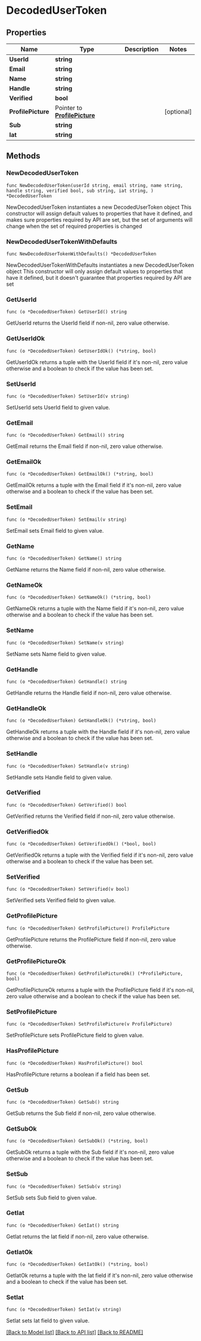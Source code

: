 # DecodedUserToken

## Properties

Name | Type | Description | Notes
------------ | ------------- | ------------- | -------------
**UserId** | **string** |  | 
**Email** | **string** |  | 
**Name** | **string** |  | 
**Handle** | **string** |  | 
**Verified** | **bool** |  | 
**ProfilePicture** | Pointer to [**ProfilePicture**](ProfilePicture.md) |  | [optional] 
**Sub** | **string** |  | 
**Iat** | **string** |  | 

## Methods

### NewDecodedUserToken

`func NewDecodedUserToken(userId string, email string, name string, handle string, verified bool, sub string, iat string, ) *DecodedUserToken`

NewDecodedUserToken instantiates a new DecodedUserToken object
This constructor will assign default values to properties that have it defined,
and makes sure properties required by API are set, but the set of arguments
will change when the set of required properties is changed

### NewDecodedUserTokenWithDefaults

`func NewDecodedUserTokenWithDefaults() *DecodedUserToken`

NewDecodedUserTokenWithDefaults instantiates a new DecodedUserToken object
This constructor will only assign default values to properties that have it defined,
but it doesn't guarantee that properties required by API are set

### GetUserId

`func (o *DecodedUserToken) GetUserId() string`

GetUserId returns the UserId field if non-nil, zero value otherwise.

### GetUserIdOk

`func (o *DecodedUserToken) GetUserIdOk() (*string, bool)`

GetUserIdOk returns a tuple with the UserId field if it's non-nil, zero value otherwise
and a boolean to check if the value has been set.

### SetUserId

`func (o *DecodedUserToken) SetUserId(v string)`

SetUserId sets UserId field to given value.


### GetEmail

`func (o *DecodedUserToken) GetEmail() string`

GetEmail returns the Email field if non-nil, zero value otherwise.

### GetEmailOk

`func (o *DecodedUserToken) GetEmailOk() (*string, bool)`

GetEmailOk returns a tuple with the Email field if it's non-nil, zero value otherwise
and a boolean to check if the value has been set.

### SetEmail

`func (o *DecodedUserToken) SetEmail(v string)`

SetEmail sets Email field to given value.


### GetName

`func (o *DecodedUserToken) GetName() string`

GetName returns the Name field if non-nil, zero value otherwise.

### GetNameOk

`func (o *DecodedUserToken) GetNameOk() (*string, bool)`

GetNameOk returns a tuple with the Name field if it's non-nil, zero value otherwise
and a boolean to check if the value has been set.

### SetName

`func (o *DecodedUserToken) SetName(v string)`

SetName sets Name field to given value.


### GetHandle

`func (o *DecodedUserToken) GetHandle() string`

GetHandle returns the Handle field if non-nil, zero value otherwise.

### GetHandleOk

`func (o *DecodedUserToken) GetHandleOk() (*string, bool)`

GetHandleOk returns a tuple with the Handle field if it's non-nil, zero value otherwise
and a boolean to check if the value has been set.

### SetHandle

`func (o *DecodedUserToken) SetHandle(v string)`

SetHandle sets Handle field to given value.


### GetVerified

`func (o *DecodedUserToken) GetVerified() bool`

GetVerified returns the Verified field if non-nil, zero value otherwise.

### GetVerifiedOk

`func (o *DecodedUserToken) GetVerifiedOk() (*bool, bool)`

GetVerifiedOk returns a tuple with the Verified field if it's non-nil, zero value otherwise
and a boolean to check if the value has been set.

### SetVerified

`func (o *DecodedUserToken) SetVerified(v bool)`

SetVerified sets Verified field to given value.


### GetProfilePicture

`func (o *DecodedUserToken) GetProfilePicture() ProfilePicture`

GetProfilePicture returns the ProfilePicture field if non-nil, zero value otherwise.

### GetProfilePictureOk

`func (o *DecodedUserToken) GetProfilePictureOk() (*ProfilePicture, bool)`

GetProfilePictureOk returns a tuple with the ProfilePicture field if it's non-nil, zero value otherwise
and a boolean to check if the value has been set.

### SetProfilePicture

`func (o *DecodedUserToken) SetProfilePicture(v ProfilePicture)`

SetProfilePicture sets ProfilePicture field to given value.

### HasProfilePicture

`func (o *DecodedUserToken) HasProfilePicture() bool`

HasProfilePicture returns a boolean if a field has been set.

### GetSub

`func (o *DecodedUserToken) GetSub() string`

GetSub returns the Sub field if non-nil, zero value otherwise.

### GetSubOk

`func (o *DecodedUserToken) GetSubOk() (*string, bool)`

GetSubOk returns a tuple with the Sub field if it's non-nil, zero value otherwise
and a boolean to check if the value has been set.

### SetSub

`func (o *DecodedUserToken) SetSub(v string)`

SetSub sets Sub field to given value.


### GetIat

`func (o *DecodedUserToken) GetIat() string`

GetIat returns the Iat field if non-nil, zero value otherwise.

### GetIatOk

`func (o *DecodedUserToken) GetIatOk() (*string, bool)`

GetIatOk returns a tuple with the Iat field if it's non-nil, zero value otherwise
and a boolean to check if the value has been set.

### SetIat

`func (o *DecodedUserToken) SetIat(v string)`

SetIat sets Iat field to given value.



[[Back to Model list]](../README.md#documentation-for-models) [[Back to API list]](../README.md#documentation-for-api-endpoints) [[Back to README]](../README.md)


